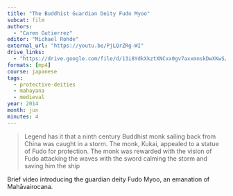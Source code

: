 ```yaml
---
title: "The Buddhist Guardian Deity Fudo Myoo"
subcat: film
authors:
  - "Caren Gutierrez"
editor: "Michael Rohde"
external_url: "https://youtu.be/PjLQrZRg-WI"
drive_links:
  - "https://drive.google.com/file/d/13i8YdkXkztXNCxx0gv7axxmnskDwXKwS/view?usp=drivesdk"
formats: [mp4]
course: japanese
tags:
  - protective-deities
  - mahayana
  - medieval
year: 2014
month: jun
minutes: 4
---
```


>  Legend has it that a ninth century Buddhist monk sailing back from China was caught in a storm. The monk, Kukai, appealed to a statue of Fudo for protection. The monk was rewarded with the vision of Fudo attacking the waves with the sword calming the storm and saving him the ship

Brief video introducing the guardian deity Fudo Myoo, an emanation of Mahāvairocana.
